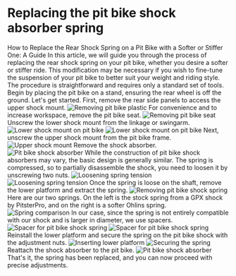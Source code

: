 # Replacing the pit bike shock absorber spring

How to Replace the Rear Shock Spring on a Pit Bike with a Softer or Stiffer One: A Guide In this article, we will guide you through the process of replacing the rear shock spring on your pit bike, whether you desire a softer or stiffer ride. This modification may be necessary if you wish to fine-tune the suspension of your pit bike to better suit your weight and riding style. The procedure is straightforward and requires only a standard set of tools. Begin by placing the pit bike on a stand, ensuring the rear wheel is off the ground. Let's get started. First, remove the rear side panels to access the upper shock mount. ![Removing pit bike plastic](../../static/img/5d30b0.jpg "Removing pit bike plastic") For convenience and to increase workspace, remove the pit bike seat. ![Removing pit bike seat](../../static/img/4fb714.jpg "Removing pit bike seat") Unscrew the lower shock mount from the linkage or swingarm. ![Lower shock mount on pit bike](../../static/img/5e1c38.jpg "Lower shock mount on pit bike") ![Lower shock mount on pit bike](../../static/img/4ced21.jpg "Lower shock mount on pit bike") Next, unscrew the upper shock mount from the pit bike frame. ![Upper shock mount](../../static/img/30c63e.jpg "Upper shock mount") Remove the shock absorber. ![Pit bike shock absorber](../../static/img/bf3933.jpg "Pit bike shock absorber") While the construction of pit bike shock absorbers may vary, the basic design is generally similar. The spring is compressed, so to partially disassemble the shock, you need to loosen it by unscrewing two nuts. ![Loosening spring tension](../../static/img/afa92b.jpg "Loosening spring tension") ![Loosening spring tension](../../static/img/4c09e8.jpg "Loosening spring tension") Once the spring is loose on the shaft, remove the lower platform and extract the spring. ![Removing pit bike shock spring](../../static/img/544aab.jpg "Removing pit bike shock spring") Here are our two springs. On the left is the stock spring from a GPX shock by PitsterPro, and on the right is a softer Ohlins spring. ![Spring comparison](../../static/img/faf7e6.jpg "Spring comparison") In our case, since the spring is not entirely compatible with our shock and is larger in diameter, we use spacers. ![Spacer for pit bike shock spring](../../static/img/a82a14.jpg "Spacer for pit bike shock spring") ![Spacer for pit bike shock spring](../../static/img/885dae.jpg "Spacer for pit bike shock spring") Reinstall the lower platform and secure the spring on the pit bike shock with the adjustment nuts. ![Inserting lower platform](../../static/img/729936.jpg "Inserting lower platform") ![Securing the spring](../../static/img/df98d5.jpg "Securing the spring") Reattach the shock absorber to the pit bike. ![Pit bike shock absorber](../../static/img/7580a5.jpg "Pit bike shock absorber") That's it, the spring has been replaced, and you can now proceed with precise adjustments.
